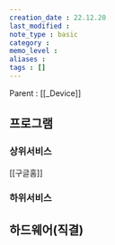 ```yaml
---
creation_date : 22.12.20
last_modified :
note_type : basic
category :
memo_level :
aliases : 
tags : []
---
```


Parent : [[_Device]]


## 프로그램

### 상위서비스
[[구글홈]]

### 하위서비스


## 하드웨어(직결)


